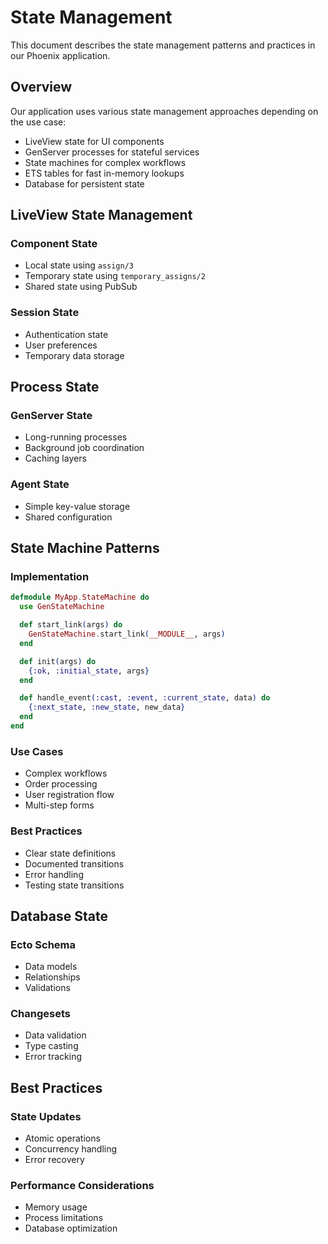 # State Management

This document describes the state management patterns and practices in our Phoenix application.

## Overview

Our application uses various state management approaches depending on the use case:
- LiveView state for UI components
- GenServer processes for stateful services
- State machines for complex workflows
- ETS tables for fast in-memory lookups
- Database for persistent state

## LiveView State Management

### Component State
- Local state using `assign/3`
- Temporary state using `temporary_assigns/2`
- Shared state using PubSub

### Session State
- Authentication state
- User preferences
- Temporary data storage

## Process State

### GenServer State
- Long-running processes
- Background job coordination
- Caching layers

### Agent State
- Simple key-value storage
- Shared configuration

## State Machine Patterns

### Implementation
```elixir
defmodule MyApp.StateMachine do
  use GenStateMachine

  def start_link(args) do
    GenStateMachine.start_link(__MODULE__, args)
  end

  def init(args) do
    {:ok, :initial_state, args}
  end

  def handle_event(:cast, :event, :current_state, data) do
    {:next_state, :new_state, new_data}
  end
end
```

### Use Cases
- Complex workflows
- Order processing
- User registration flow
- Multi-step forms

### Best Practices
- Clear state definitions
- Documented transitions
- Error handling
- Testing state transitions

## Database State

### Ecto Schema
- Data models
- Relationships
- Validations

### Changesets
- Data validation
- Type casting
- Error tracking

## Best Practices

### State Updates
- Atomic operations
- Concurrency handling
- Error recovery

### Performance Considerations
- Memory usage
- Process limitations
- Database optimization
